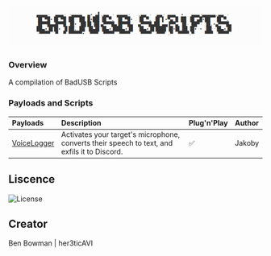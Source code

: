 <h1 align="center">
  <br>
  <a href="https://github.com/her3ticAVI/BadUSBScripts"><img src="./images/BadUSBBanner.png" alt="Banner"></a>
  <br>
</h1>

### Overview
A compilation of BadUSB Scripts

### Payloads and Scripts


| Payloads                                                                                                        | Description                                                                                       | Plug'n'Play | Author      |
| :-------------------------------------------------------------------------------------------------------------- | :------------------------------------------------------------------------------------------------ | :-----------| :-----------|
| [VoiceLogger](https://github.com/I-Am-Jakoby/Flipper-Zero-BadUSB/tree/main/Payloads/VoiceLogger)                | Activates your target's microphone, converts their speech to text, and exfils it to Discord.      |✅           | Jakoby      |

## Liscence

![License](https://img.shields.io/github/license/her3ticAVI/MERlin?style=for-the-badge)

## Creator
Ben Bowman | her3ticAVI
